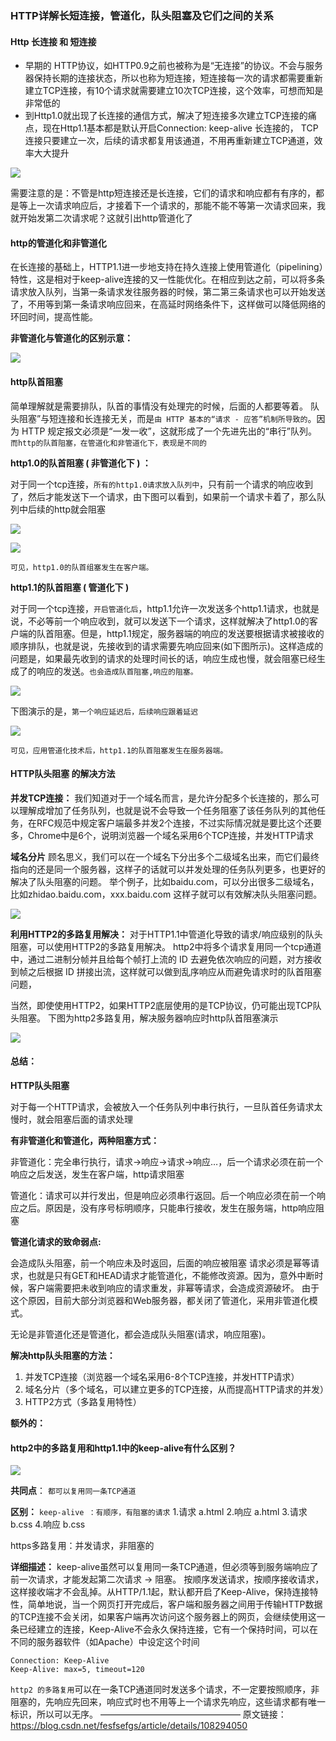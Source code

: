 ### HTTP详解长短连接，管道化，队头阻塞及它们之间的关系

#### Http 长连接 和 短连接

- 早期的 HTTP协议，如HTTP0.9之前也被称为是“无连接”的协议。不会与服务器保持长期的连接状态，所以也称为短连接，短连接每一次的请求都需要重新建立TCP连接，有10个请求就需要建立10次TCP连接，这个效率，可想而知是非常低的
- 到Http1.0就出现了长连接的通信方式，解决了短连接多次建立TCP连接的痛点，现在Http1.1基本都是默认开启Connection: keep-alive 长连接的， TCP连接只要建立一次，后续的请求都复用该通道，不用再重新建立TCP通道，效率大大提升

![](https://cdn.jsdelivr.net/gh/zjmJavaByte/images/img/202204071812479.png)


需要注意的是：不管是http短连接还是长连接，它们的请求和响应都有有序的，都是等上一次请求响应后，才接着下一个请求的，那能不能不等第一次请求回来，我就开始发第二次请求呢？这就引出http管道化了



#### http的管道化和非管道化

​         在长连接的基础上，HTTP1.1进一步地支持在持久连接上使用管道化（pipelining）特性，这是相对于keep-alive连接的又一性能优化。在相应到达之前，可以将多条请求放入队列，当第一条请求发往服务器的时候，第二第三条请求也可以开始发送了，不用等到第一条请求响应回来，在高延时网络条件下，这样做可以降低网络的环回时间，提高性能。

**非管道化与管道化的区别示意：**

![](https://cdn.jsdelivr.net/gh/zjmJavaByte/images/img/202204071813346.png)

#### http队首阻塞

简单理解就是需要排队，队首的事情没有处理完的时候，后面的人都要等着。
队头阻塞”与短连接和长连接无关，而是`由 HTTP 基本的“请求 - 应答”机制所导致的`。因为 HTTP 规定报文必须是“一发一收”，这就形成了一个先进先出的“串行”队列。
`而http的队首阻塞，在管道化和非管道化下，表现是不同的`

**http1.0的队首阻塞 ( 非管道化下 ) ：**

​         对于同一个tcp连接，`所有的http1.0请求放入队列中`，只有前一个请求的响应收到了，然后才能发送下一个请求，由下图可以看到，如果前一个请求卡着了，那么队列中后续的http就会阻塞

![](https://cdn.jsdelivr.net/gh/zjmJavaByte/images/img/202204071814116.png)

![](https://cdn.jsdelivr.net/gh/zjmJavaByte/images/img/202204071814581.png)

`可见，http1.0的队首组塞发生在客户端。`

**http1.1的队首阻塞 ( 管道化下 )**

​         对于同一个tcp连接，`开启管道化后`，http1.1允许一次发送多个http1.1请求，也就是说，不必等前一个响应收到，就可以发送下一个请求，这样就解决了http1.0的客户端的队首阻塞。但是，http1.1规定，服务器端的响应的发送要根据请求被接收的顺序排队，也就是说，先接收到的请求需要先响应回来(如下图所示)。这样造成的问题是，如果最先收到的请求的处理时间长的话，响应生成也慢，就会阻塞已经生成了的响应的发送。`也会造成队首阻塞,响应的阻塞。`

![](https://cdn.jsdelivr.net/gh/zjmJavaByte/images/img/202204071815990.png)

下图演示的是，`第一个响应延迟后，后续响应跟着延迟`

![](https://cdn.jsdelivr.net/gh/zjmJavaByte/images/img/202204071816318.png)

`可见，应用管道化技术后，http1.1的队首阻塞发生在服务器端。`



#### HTTP队头阻塞 的解决方法

**并发TCP连接：**
             我们知道对于一个域名而言，是允许分配多个长连接的，那么可以理解成增加了任务队列，也就是说不会导致一个任务阻塞了该任务队列的其他任务，在RFC规范中规定客户端最多并发2个连接，不过实际情况就是要比这个还要多，Chrome中是6个，说明浏览器一个域名采用6个TCP连接，并发HTTP请求

**域名分片**
             顾名思义，我们可以在一个域名下分出多个二级域名出来，而它们最终指向的还是同一个服务器，这样子的话就可以并发处理的任务队列更多，也更好的解决了队头阻塞的问题。
举个例子，比如baidu.com，可以分出很多二级域名，比如zhidao.baidu.com，xxx.baidu.com 这样子就可以有效解决队头阻塞问题。

![](https://cdn.jsdelivr.net/gh/zjmJavaByte/images/img/202204071816142.png)

**利用HTTP2的多路复用解决：**
        对于HTTP1.1中管道化导致的请求/响应级别的队头阻塞，可以使用HTTP2的多路复用解决。
http2中将多个请求复用同一个tcp通道中，通过二进制分帧并且给每个帧打上流的 ID 去避免依次响应的问题，对方接收到帧之后根据 ID 拼接出流，这样就可以做到乱序响应从而避免请求时的队首阻塞问题，

当然，即使使用HTTP2，如果HTTP2底层使用的是TCP协议，仍可能出现TCP队头阻塞。
下图为http2多路复用，解决服务器响应时http队首阻塞演示

![](https://cdn.jsdelivr.net/gh/zjmJavaByte/images/img/202204071817836.png)

#### 总结：

**HTTP队头阻塞**

对于每一个HTTP请求，会被放入一个任务队列中串行执行，一旦队首任务请求太慢时，就会阻塞后面的请求处理

**有非管道化和管道化，两种阻塞方式：**

非管道化：完全串行执行，请求->响应->请求->响应…，后一个请求必须在前一个响应之后发送，发生在客户端，http请求阻塞

管道化：请求可以并行发出，但是响应必须串行返回。后一个响应必须在前一个响应之后。原因是，没有序号标明顺序，只能串行接收，发生在服务端，http响应阻塞

**管道化请求的致命弱点:**

会造成队头阻塞，前一个响应未及时返回，后面的响应被阻塞
请求必须是幂等请求，也就是只有GET和HEAD请求才能管道化，不能修改资源。因为，意外中断时候，客户端需要把未收到响应的请求重发，非幂等请求，会造成资源破坏。
由于这个原因，目前大部分浏览器和Web服务器，都关闭了管道化，采用非管道化模式。

无论是非管道化还是管道化，都会造成队头阻塞(请求，响应阻塞)。

**解决http队头阻塞的方法：**

1. 并发TCP连接（浏览器一个域名采用6-8个TCP连接，并发HTTP请求）
2. 域名分片（多个域名，可以建立更多的TCP连接，从而提高HTTP请求的并发）
2. HTTP2方式（多路复用特性）



**额外的：**

#### http2中的多路复用和http1.1中的keep-alive有什么区别？

![](https://cdn.jsdelivr.net/gh/zjmJavaByte/images/img/202204071817859.png)

**共同点**： `都可以复用同一条TCP通道`

**区别：**
`keep-alive ：有顺序，有阻塞的请求`
1.请求 a.html
2.响应 a.html
3.请求 b.css
4.响应 b.css

https多路复用：并发请求，非阻塞的

**详细描述：**
keep-alive虽然可以复用同一条TCP通道，但必须等到服务端响应了前一次请求，才能发起第二次请求 -> 阻塞。 按顺序发送请求，按顺序接收请求，这样接收端才不会乱掉。从HTTP/1.1起，默认都开启了Keep-Alive，保持连接特性，简单地说，当一个网页打开完成后，客户端和服务器之间用于传输HTTP数据的TCP连接不会关闭，如果客户端再次访问这个服务器上的网页，会继续使用这一条已经建立的连接，Keep-Alive不会永久保持连接，它有一个保持时间，可以在不同的服务器软件（如Apache）中设定这个时间

```http
Connection: Keep-Alive
Keep-Alive: max=5, timeout=120
```

`http2 的多路复用`可以在一条TCP通道同时发送多个请求，不一定要按照顺序，非阻塞的，先响应先回来，响应式时也不用等上一个请求先响应，这些请求都有唯一标识，所以可以无序。
————————————————
原文链接：https://blog.csdn.net/fesfsefgs/article/details/108294050